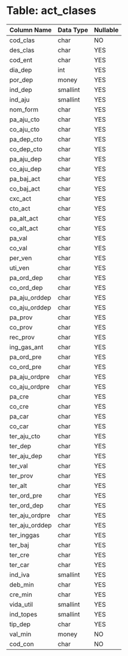 # Table: act_clases

| Column Name | Data Type | Nullable |
|-------------|-----------|----------|
| cod_clas | char | NO |
| des_clas | char | YES |
| cod_ent | char | YES |
| dia_dep | int | YES |
| por_dep | money | YES |
| ind_dep | smallint | YES |
| ind_aju | smallint | YES |
| nom_form | char | YES |
| pa_aju_cto | char | YES |
| co_aju_cto | char | YES |
| pa_dep_cto | char | YES |
| co_dep_cto | char | YES |
| pa_aju_dep | char | YES |
| co_aju_dep | char | YES |
| pa_baj_act | char | YES |
| co_baj_act | char | YES |
| cxc_act | char | YES |
| cto_act | char | YES |
| pa_alt_act | char | YES |
| co_alt_act | char | YES |
| pa_val | char | YES |
| co_val | char | YES |
| per_ven | char | YES |
| uti_ven | char | YES |
| pa_ord_dep | char | YES |
| co_ord_dep | char | YES |
| pa_aju_orddep | char | YES |
| co_aju_orddep | char | YES |
| pa_prov | char | YES |
| co_prov | char | YES |
| rec_prov | char | YES |
| ing_gas_ant | char | YES |
| pa_ord_pre | char | YES |
| co_ord_pre | char | YES |
| pa_aju_ordpre | char | YES |
| co_aju_ordpre | char | YES |
| pa_cre | char | YES |
| co_cre | char | YES |
| pa_car | char | YES |
| co_car | char | YES |
| ter_aju_cto | char | YES |
| ter_dep | char | YES |
| ter_aju_dep | char | YES |
| ter_val | char | YES |
| ter_prov | char | YES |
| ter_alt | char | YES |
| ter_ord_pre | char | YES |
| ter_ord_dep | char | YES |
| ter_aju_ordpre | char | YES |
| ter_aju_orddep | char | YES |
| ter_inggas | char | YES |
| ter_baj | char | YES |
| ter_cre | char | YES |
| ter_car | char | YES |
| ind_iva | smallint | YES |
| deb_min | char | YES |
| cre_min | char | YES |
| vida_util | smallint | YES |
| ind_topes | smallint | YES |
| tip_dep | char | YES |
| val_min | money | NO |
| cod_con | char | NO |
